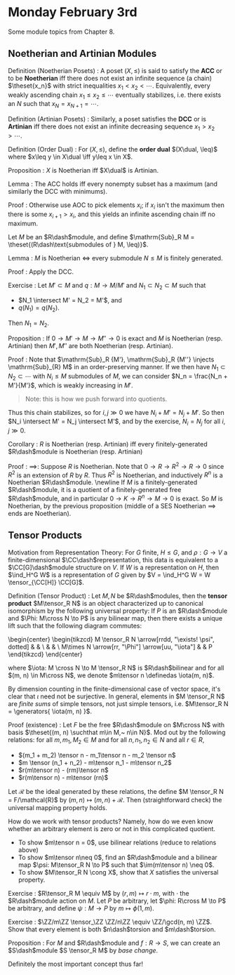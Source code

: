 # Monday February 3rd

Some module topics from Chapter 8.

## Noetherian and Artinian Modules

Definition (Noetherian Posets)
: A poset $(X, \leq)$ is said to satisfy the **ACC** or to be **Noetherian** iff there does not exist an infinite sequence (a chain) $\theset{x_n}$ with strict inequalities $x_1 < x_2 < \cdots$.
  Equivalently, every weakly ascending chain $x_1 \leq x_2 \leq \cdots$ eventually stabilizes, i.e. there exists an $N$ such that $x_N = x_{N+1} = \cdots$.

Definition (Artinian Posets)
: Similarly, a poset satisfies the **DCC** or is **Artinian** iff there does not exist an infinite decreasing sequence $x_1 > x_2 > \cdots$.

Definition (Order Dual)
: For $(X, \leq)$, define the **order dual** $(X\dual, \leq)$ where $x\leq y \in X\dual \iff y\leq x \in X$.

Proposition
: $X$ is Noetherian iff $X\dual$ is Artinian.

Lemma
: The ACC holds iff every nonempty subset has a maximum (and similarly the DCC with minimums).

Proof 
: Otherwise use AOC to pick elements $x_i$; if $x_i$ isn't the maximum then there is some $x_{i+1} > x_i$, and this yields an infinite ascending chain iff no maximum.

Let $M$ be an $R\dash$module, and define $\mathrm{Sub}_R M = \theset{(R\dash\text{submodules of } M, \leq)}$.

Lemma
: $M$ is Noetherian $\iff$ every submodule $N\leq M$ is finitely generated.

Proof
: Apply the DCC.

Exercise
: Let $M' \subset M$ and $q: M \to M/M'$ and $N_1 \subset N_2 \subset M$ such that

  - $N_1 \intersect M' = N_2 = M'$, and
  - $q(N_1) = q(N_2)$.

  Then $N_1 = N_2$.

Proposition
: If $0 \to M' \to M \to M'' \to 0$ is exact and $M$ is Noetherian (resp. Artinian) then $M', M''$ are both Noetherian (resp. Artinian).

Proof
: Note that $\mathrm{Sub}_R {M'}, \mathrm{Sub}_R {M''} \injects \mathrm{Sub}_{R} M$ in an order-preserving manner.
  If we then have $N_1 \subset N_2 \subset \cdots$ with $N_i \leq M$ submodules of $M$, we can consider $N_n = \frac{N_n + M'}{M'}$, which is weakly increasing in $M'$. 

  > Note: this is how we push forward into quotients.

  Thus this chain stabilizes, so for $i, j \gg 0$ we have $N_i + M' = N_j + M'$.
  So then $N_i \intersect M' = N_j \intersect M'$, and by the exercise, $N_i = N_j$ for all $i, j \gg 0$.

Corollary
: $R$ is Noetherian (resp. Artinian) iff every finitely-generated $R\dash$module is Noetherian (resp. Artinian)

Proof
: $\implies$:
  Suppose $R$ is Noetherian.
  Note that $0 \to R \to R^2 \to R \to 0$ since $R^2$ is an extension of $R$ by $R$.
  Thus $R^2$ is Noetherian, and inductively $R^n$ is a Noetherian $R\dash$module. \newline
  If $M$ is a finitely-generated $R\dash$module, it is a quotient of a finitely-generated free $R\dash$module, and in particular $0\to K \to R^n \to M \to 0$ is exact.
  So $M$ is Noetherian, by the previous proposition (middle of a SES Noetherian $\implies$ ends are Noetherian).

## Tensor Products

Motivation from Representation Theory:
For $G$ finite, $H\leq G$, and $\rho: G \to V$ a finite-dimensional $\CC\dash$representation, this data is equivalent to a $\CC[G]\dash$module structure on $V$.
If $W$ is a representation on $H$, then $\ind_H^G W$ is a representation of $G$ given by $V = \ind_H^G W = W \tensor_{\CC[H]} \CC[G]$.

Definition (Tensor Product)
: Let $M, N$ be $R\dash$modules, then the **tensor product** $M\tensor_R N$ is an object characterized up to canonical isomorphism by the following universal property:
  If $P$ is an $R\dash$module and $\Phi: M\cross N \to P$ is any bilinear map, then there exists a unique lift such that the following diagram commutes:

  \begin{center}
  \begin{tikzcd}
  M \tensor_R N \arrow[rrdd, "\exists! \psi", dotted] &  &   \\
                                                      &  &   \\
  M\times N \arrow[rr, "\Phi"] \arrow[uu, "\iota"]    &  & P
  \end{tikzcd}
  \end{center}

  where $\iota: M \cross N \to M \tensor_R N$ is $R\dash$bilinear and for all $(m, n) \in M\cross N$, we denote $m\tensor n \definedas \iota(m, n)$. 

By dimension counting in the finite-dimensional case of vector space, it's clear that $\iota$ need not be surjective.
In general, elements in $M \tensor_R N$ are *finite sums* of simple tensors, not just simple tensors, i.e. $M\tensor_R N = \generators{ \iota(m, n)  }$.

Proof (existence)
: Let $F$ be the free $R\dash$module on $M\cross N$ with basis $\theset{(m, n) \suchthat m\in M,~ n\in N}$.
  Mod out by the following relations: for all $m, m_1, M_2 \in M$ and for all $n, n_1, n_2 \in N$ and all $r\in R$,

  - $(m_1 + m_2) \tensor n - m_1\tensor n - m_2 \tensor n$
  - $m \tensor (n_1 + n_2) - m\tensor n_1 - m\tensor n_2$
  - $r(m\tensor n) - (rm)\tensor n$
  - $r(m\tensor n) - m\tensor (rn)$

  Let $\mathcal{R}$ be the ideal generated by these relations, the define $M \tensor_R N = F/\mathcal{R}$ by $(m, n) \mapsto (m, n) + \mathcal{R}$.
  Then (straightforward check) the universal mapping property holds.

How do we work with tensor products?
Namely, how do we even know whether an arbitrary element is zero or not in this complicated quotient.

- To show $m\tensor n = 0$, use bilinear relations (reduce to relations above)
- To show $m\tensor n\neq 0$, find an $R\dash$module and a bilinear map $\psi: M\tensor_R N \to P$ such that $\im(m\tensor n) \neq 0$.
- To show $M\tensor_R N \cong X$, show that $X$ satisfies the universal property.

Exercise
: $R\tensor_R M \equiv M$ by $(r, m) \mapsto r\cdot m$, with $\cdot$ the $R\dash$module action on $M$.
  Let $P$ be arbitrary, let $\phi: R\cross M \to P$ be arbitrary, and define $\psi: M \to P$ by $m \mapsto \phi(1, m)$.

Exercise
: $\ZZ/m\ZZ \tensor_\ZZ \ZZ/n\ZZ \equiv \ZZ/\gcd(n, m) \ZZ$.
Show that every element is both $n\dash$torsion and $m\dash$torsion.

Proposition
: For $M$ and $R\dash$module and $f: R\to S$, we can create an $S\dash$module $S \tensor_R M$ by *base change*.

Definitely the most important concept thus far!